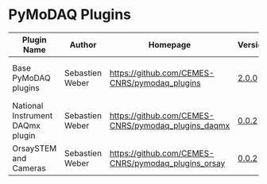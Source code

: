 # PyMoDAQ Plugins
|           Plugin Name            |     Author      |                      Homepage                       |                                                  Version                                                   |                                                                                                                                             Description                                                                                                                                              |
|----------------------------------|-----------------|-----------------------------------------------------|------------------------------------------------------------------------------------------------------------|------------------------------------------------------------------------------------------------------------------------------------------------------------------------------------------------------------------------------------------------------------------------------------------------------|
| Base PyMoDAQ plugins             | Sebastien Weber | https://github.com/CEMES-CNRS/pymodaq_plugins       | <a href="https://github.com/CEMES-CNRS/pymodaq_plugins/archive/2.0.0.tar.gz" target="_top">2.0.0</a>       | Plugins initially developed with PyMoDAQ Includes Mock plugins that are plugins of virtual instruments dedicated to code testing a new functionalities development. The list of included plugins can be found on https://docs.google.com/spreadsheets/d/1wfMfvLwTitZd2R2m1O5i6wVEaX1lJBahP2HUbxVdidg |
| National Instrument DAQmx plugin | Sebastien Weber | https://github.com/CEMES-CNRS/pymodaq_plugins_daqmx | <a href="https://github.com/CEMES-CNRS/pymodaq_plugins_daqmx/archive/0.0.2.tar.gz" target="_top">0.0.2</a> | Plugin devoted to the National Instrument signal acquisition and generation using the NiDAQmx library. Includes an actuator plugin for signal generation, a 1D viewer plugin for data acquisition as a function of time and a 0D viewer plugin for quick time averaging acquisition                  |
| OrsaySTEM and Cameras            | Sebastien Weber | https://github.com/CEMES-CNRS/pymodaq_plugins_orsay | <a href="https://github.com/CEMES-CNRS/pymodaq_plugins_orsay/archive/0.0.1.tar.gz" target="_top">0.0.2</a> | PyMoDAQ Orsay STEM and Camera plugin Can be used to control Ropers or Princeton Cameras Can be used to control STEM (Scanning Tunnel Electron Microscope) using the HOUDs 2 hardware module to drive coils within a STEM  From Marcel TencÃ© source code                                             |
